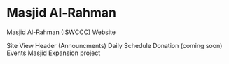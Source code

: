 # Masjid Al-Rahman
Masjid Al-Rahman (ISWCCC) Website

Site View
Header (Announcments)
Daily Schedule
Donation (coming soon)
Events
Masjid Expansion project
